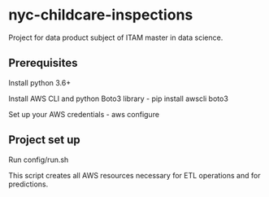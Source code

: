 # nyc-childcare-inspections
Project for data product subject of ITAM master in data science.

## Prerequisites

Install python 3.6+

Install AWS CLI and python Boto3 library - pip install awscli boto3

Set up your AWS credentials - aws configure

## Project set up

Run config/run.sh

This script creates all AWS resources necessary for ETL operations and for predictions. 
